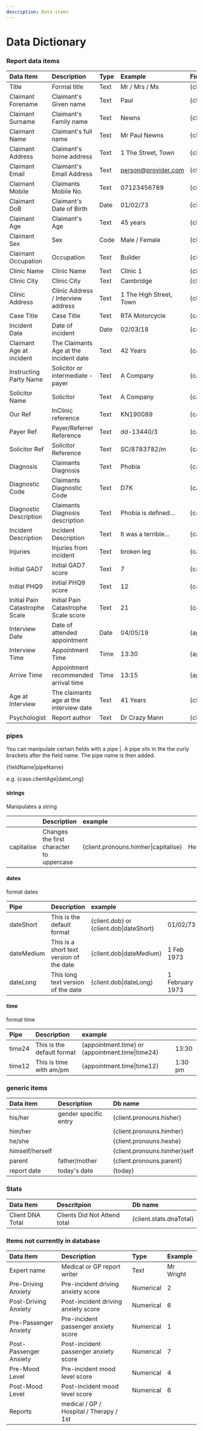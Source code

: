 ```yaml
---
description: Data items
---
```


# Data Dictionary

### Report data items

| Data Item | Description | Type | Example | Field Name |
| :--- | :--- | :--- | :--- | :--- |
| Title | Formal title | Text | Mr / Mrs / Ms | {client.title} |
| Claimant Forename | Claimant's Given name | Text | Paul | {client.firstName} |
| Claimant Surname | Claimant's Family name | Text | Newns | {client.lastName} |
| Claimant Name | Claimant's full name | Text | Mr Paul Newns | {client.fullName} |
| Claimant Address | Claimant's home address | Text | 1 The Street, Town | {client.address} |
| Claimant Email | Claimant's Email Address | Text | person@provider.com | {client.email} |
| Claimant Mobile | Claimants Mobile No. | Text | 07123456789 | {client.mobile} |
| Claimant DoB | Claimant's Date of Birth | Date | 01/02/73 | {client.dob} |
| Claimant Age | Claimant's Age | Text | 45 years | {client.age} |
| Claimant Sex | Sex | Code | Male / Female | {client.gender} |
| Claimant Occupation | Occupation | Text | Builder | {client.occupation} |
| Clinic Name | Clinic Name | Text | Clinic 1 | {clinic.name} |
| Clinic City | Clinic City | Text | Cambridge | {clinic.city} |
| Clinic Address | Clinic Address / Interview address | Text | 1 The High Street, Town | {clinic.address} |
| Case Title | Case Title | Text | RTA Motorcycle | {case.title} |
| Incident Date | Date of incident | Date | 02/03/18 | {case.incidentDate} |
| Claimant Age at incident | The Claimants Age at the incident date | Text | 42 Years | {case.clientAge} |
| Instructing Party Name | Solicitor or intermediate - payer | Text | A Company | {case.ip} |
| Solicitor Name | Solicitor | Text | A Company | {case.solicitor} |
| Our Ref | InClinic reference | Text | KN190089 | {case.ourRef} |
| Payer Ref | Payer/Referrer Reference | Text | dd-13440/3 | {case.payerRef} |
| Solicitor Ref | Solicitor Reference | Text | SC/8783782/m | {case.solicitorRef} |
| Diagnosis | Claimants Diagnosis | Text | Phobia | {case.diagnosis} |
| Diagnostic Code | Claimants Diagnostic Code | Text | D7K | {case.diagCode} |
| Diagnostic Description | Claimants Diagnosis description | Text | Phobia is defined... | {case.diagDesc} |
| Incident Description | Incident Description | Text | It was a terrible... | {case.incidentDesc} |
| Injuries | Injuries from incident | Text | broken leg | {case.injuries} |
| Initial GAD7 | Initial GAD7 score | Text | 7 | {case.gad7} |
| Initial PHQ9 | Initial PHQ9 score | Text | 12 | {case.phq9} |
| Initial Pain Catastrophe Scale | Initial Pain Catastrophe Scale score | Text | 21 | {case.painCatScale} |
| Interview Date | Date of attended appointment | Date | 04/05/19 | {appointment.date} |
| Interview Time | Appointment Time | Time | 13:30 | {appointment.time} |
| Arrive Time | Appointment recommended arrival time | Time | 13:15 | {appointment.arriveTime} |
| Age at Interview | The claimants age at the interview date | Text | 41 Years | {client.ageAtAppt} |
| Psychologist | Report author | Text | Dr Crazy Mann | {clinician.name} |

### pipes

You can manipulate certain fields with a pipe \|. A pipe sits in the the curly brackets after the field name. The pipe name is then added.

{fieldName\|pipeName}

e.g. {case.clientAge\|dateLong}

#### strings

Manipulates a string

|  | Description | example |  |
| :--- | :--- | :--- | :--- |
| capitalise | Changes the first character to uppercase | {client.pronouns.himher\|capitalise} | Her |

#### dates

format dates

| Pipe | Description | example |  |
| :--- | :--- | :--- | :--- |
| dateShort | This is the default format | {client.dob} or {client.dob\|dateShort} | 01/02/73 |
| dateMedium | This is a short text version of the date | {client.dob\|dateMedium} | 1 Feb 1973 |
| dateLong | This long text version of the date | {client.dob\|dateLong} | 1 February 1973 |

#### time

format time

| Pipe | Description | example |  |
| :--- | :--- | :--- | :--- |
| time24 | This is the default format | {appointment.time} or {appointment.time\|time24} | 13:30 |
| time12 | This is time with am/pm | {appointment.time\|time12} | 1:30 pm |

### generic items

| Data item | Description | Db name |
| :--- | :--- | :--- |
| his/her | gender specific entry | {client.pronouns.hisher} |
| him/her |  | {client.pronouns.himher} |
| he/she |  | {client.pronouns.heshe} |
| himself/herself |  | {client.pronouns.himher}self |
| parent | father/mother | {client.pronouns.parent} |
| report date | today's date | {today} |

### Stats

| Data Item | Descritpion | Db name |
| :--- | :--- | :--- |
| Client DNA Total | Clients Did Not Attend total | {client.stats.dnaTotal} |

### Items not currently in database

| Data Item | Description | Type | Example |
| :--- | :--- | :--- | :--- |
| Expert name | Medical or GP report writer | Text | Mr Wright |
| Pre-Driving Anxiety | Pre-incident driving anxiety score | Numerical | 2 |
| Post-Driving Anxiety | Post-incident driving anxiety score | Numerical | 6 |
| Pre-Passenger Anxiety | Pre-incident passenger anxiety score | Numerical  | 1 |
| Post-Passenger Anxiety | Post-incident passenger anxiety score | Numerical  | 7 |
| Pre-Mood Level | Pre-incident mood level score | Numerical | 4 |
| Post-Mood Level | Post-incident mood level score | Numerical | 6 |
| Reports | medical / GP / Hospital / Therapy / 1st |  |  |

